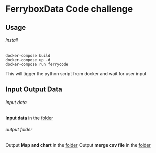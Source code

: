 # FerryboxData Code challenge
## Usage
###### Install
```
docker-compose build
docker-compose up -d
docker-compose run ferrycode 
```
This will tigger the python script from docker and wait for user input

## Input Output Data
###### Input data
**Input data** in the [folder](code/env_ferrybox/data/all_json/)

###### output folder
Output **Map and chart** in the [folder](code/env_ferrybox/data/map/)
Output **merge csv file** in the [folder](code/env_ferrybox/data/csv/)


